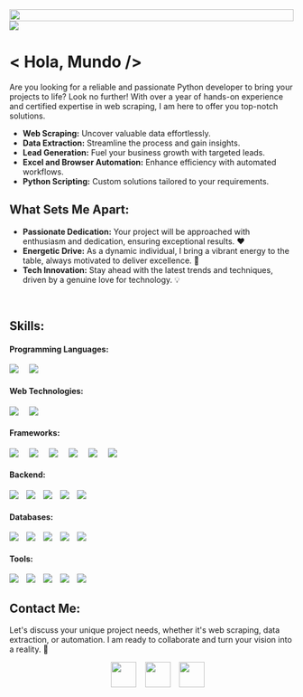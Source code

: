 <!--------Dagim  Alemu github profile @progdagi------------>
<!--- header start --->
<img src="https://github.com/progdagi/progdagi/assets/142475159/957577bd-3877-47de-9d9d-9b70c5a6b317" height="21px" style="width: 100%;">
<!--- end start --->

<!--- hero section start --->
<img src="https://github.com/progdagi/progdagi/assets/142475159/8bad9668-b595-4f07-9add-eb600250f287">
<!--- hero section end --->

<br>

<!--- about section start --->
# < Hola, Mundo />

Are you looking for a reliable and passionate Python developer to bring your projects to life? Look no further! With over a year of hands-on experience and certified expertise in web scraping, I am here to offer you top-notch solutions.

- **Web Scraping:** Uncover valuable data effortlessly.
- **Data Extraction:** Streamline the process and gain insights.
- **Lead Generation:** Fuel your business growth with targeted leads.
- **Excel and Browser Automation:** Enhance efficiency with automated workflows.
- **Python Scripting:** Custom solutions tailored to your requirements.

## What Sets Me Apart:

- **Passionate Dedication:** Your project will be approached with enthusiasm and dedication, ensuring exceptional results. ❤️
- **Energetic Drive:** As a dynamic individual, I bring a vibrant energy to the table, always motivated to deliver excellence. 🚀
- **Tech Innovation:** Stay ahead with the latest trends and techniques, driven by a genuine love for technology. 💡
<!--- about section end --->

<br>

<!---- skills ---->
## Skills:

#### Programming Languages:
<span style="margin-right: 15px;">
	<img src="https://img.shields.io/badge/python-3670A0?style=for-the-badge&logo=python&logoColor=ffdd54">
</span>
<span style="margin-right: 15px;">
	<img src="https://img.shields.io/badge/c++-%2300599C.svg?style=for-the-badge&logo=c%2B%2B&logoColor=white">
</span>

#### Web Technologies:
<span style="margin-right: 15px;">
	<img src="https://img.shields.io/badge/html5-%23E34F26.svg?style=for-the-badge&logo=html5&logoColor=white">
</span>
<span style="margin-right: 15px;">
	<img src="https://img.shields.io/badge/css3-%231572B6.svg?style=for-the-badge&logo=css3&logoColor=white">
</span>

#### Frameworks:
<span style="margin-right: 15px;">
	<img src="https://img.shields.io/badge/.NET-5C2D91?style=for-the-badge&logo=.net&logoColor=white">
</span>
<span style="margin-right: 15px;">
	<img src="https://img.shields.io/badge/express.js-%23404d59.svg?style=for-the-badge&logo=express&logoColor=%2361DAFB">
</span>
<span style="margin-right: 15px;">
	<img src="https://img.shields.io/badge/Next-black?style=for-the-badge&logo=next.js&logoColor=white">
</span>
<span style="margin-right: 15px;">
	<img src="https://img.shields.io/badge/node.js-6DA55F?style=for-the-badge&logo=node.js&logoColor=white">
</span>
<span style="margin-right: 15px;">
	<img src="https://img.shields.io/badge/react-%2320232a.svg?style=for-the-badge&logo=react&logoColor=%2361DAFB">
</span>
<span style="margin-right: 15px;">
	<img src="https://img.shields.io/badge/tailwindcss-%2338B2AC.svg?style=for-the-badge&logo=tailwind-css&logoColor=white">
</span>


#### Backend:

<span style="margin-right: 10px;">
    <img src="https://img.shields.io/badge/Flask-000000?style=for-the-badge&logo=flask&logoColor=white">
</span>
<span style="margin-right: 10px;">
    <img src="https://img.shields.io/badge/FastAPI-005571?style=for-the-badge&logo=fastapi">
</span>
<span style="margin-right: 10px;">
    <img src="https://img.shields.io/badge/MySQL-4479A1?style=for-the-badge&logo=mysql&logoColor=white">
</span>
<span style="margin-right: 10px;">
    <img src="https://img.shields.io/badge/SQLite-003B57?style=for-the-badge&logo=sqlite&logoColor=white">
</span>
<span style="margin-right: 10px;">
    <img src="https://img.shields.io/badge/SQLite-003B57?style=for-the-badge&logo=sqlite&logoColor=white">
</span>

#### Databases:

<span style="margin-right: 10px;">
    <img src="https://img.shields.io/badge/firebase-a08021?style=for-the-badge&logo=firebase&logoColor=ffcd34">
</span>
<span style="margin-right: 10px;">
    <img src="https://img.shields.io/badge/MariaDB-003545?style=for-the-badge&logo=mariadb&logoColor=white">
</span>
<span style="margin-right: 10px;">
    <img src="https://img.shields.io/badge/mysql-4479A1.svg?style=for-the-badge&logo=mysql&logoColor=white">
</span>
<span style="margin-right: 10px;">
    <img src="https://img.shields.io/badge/postgres-%23316192.svg?style=for-the-badge&logo=postgresql&logoColor=white">
</span>
<span style="margin-right: 10px;">
    <img src="https://img.shields.io/badge/MongoDB-%234ea94b.svg?style=for-the-badge&logo=mongodb&logoColor=white">
</span>


#### Tools:

<span style="margin-right: 10px;">
    <img src="https://img.shields.io/badge/Git-F05032?style=for-the-badge&logo=git&logoColor=white">
</span>
<span style="margin-right: 10px;">
    <img src="https://img.shields.io/badge/github-%23121011.svg?style=for-the-badge&logo=github&logoColor=white">
</span>
<span style="margin-right: 10px;">
    <img src="https://img.shields.io/badge/VSCode-007ACC?style=for-the-badge&logo=visual-studio-code&logoColor=white">
</span>
<span style="margin-right: 10px;">
    <img src="https://img.shields.io/badge/Ubuntu-E95420?style=for-the-badge&logo=ubuntu&logoColor=white">
</span>
<span style="margin-right: 10px;">
    <img src="https://img.shields.io/badge/Postman-FF6C37?style=for-the-badge&logo=postman&logoColor=white">
</span>
<!--/skills --->

<br>

<!--- contact list section start --->
## Contact Me:

Let's discuss your unique project needs, whether it's web scraping, data extraction, or automation. I am ready to collaborate and turn your vision into a reality. 🌟

<section align="center" style="margin-left: 10px; margin-bottom: 27px;">
	<a style="margin-left: 12px; text-decoration: none;" target="_blank" href="https://github.com/goncho09">
		<img src="https://www.svgrepo.com/show/512317/github-142.svg" width="45px">
	</a>
	<a style="margin-left: 12px; text-decoration: none;" target="_blank" href="https://www.linkedin.com/in/gonzalo-larrica/">
		<img src="https://www.svgrepo.com/show/138936/linkedin.svg" width="45px">
	</a>
	<a style="margin-left: 12px; text-decoration: none;" target="_blank" href="mail:gonzalolarricaV2@gmail.com.com">
		<img src="https://www.svgrepo.com/show/249767/email-mail.svg" width="45px">
	</a>
</section>

<!--- contact list section end --->

<br>
